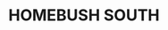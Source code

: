 ---
lastmod: '2025-04-06T06:05:20+00:00'
latitude: -33.835018
layout: suburb
longitude: 151.070853
postcode: '2140'
state: NSW
title: HOMEBUSH SOUTH
url: /nsw/homebush-south/
---